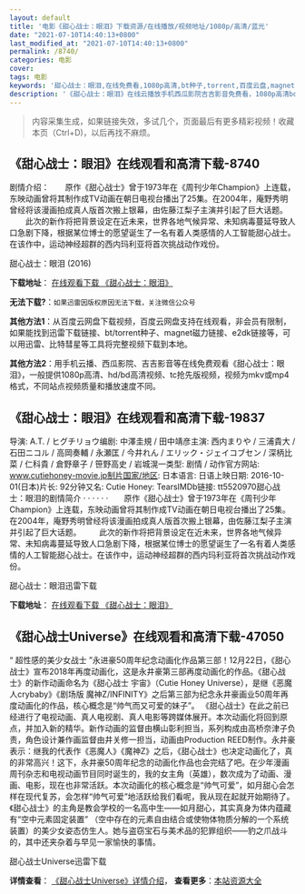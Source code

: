 ```yaml
---
layout: default
title: '电影《甜心战士：眼泪》下载资源/在线播放/视频地址/1080p/高清/蓝光'
date: "2021-07-10T14:40:13+0800"
last_modified_at: "2021-07-10T14:40:13+0800"
permalink: /8740/
categories: 电影
cover:
tags: 电影
keywords: '甜心战士：眼泪,在线免费看,1080p高清,bt种子,torrent,百度云盘,magnet,磁力链,迅雷下载资源'
description: '《甜心战士：眼泪》在线云播放手机西瓜影院吉吉影音免费看，1080p高清bd/hd未删减完整版和tc抢先枪版，mkv/mp4格式，附带bt/torrent种子、magnet/磁力链、百度云盘、网盘资源迅雷下载链接'
---
```


>内容采集生成，如果链接失效，多试几个，页面最后有更多精彩视频！收藏本页（Ctrl+D)，以后再找不麻烦。


## 《甜心战士：眼泪》在线观看和高清下载-8740

剧情介绍：　　原作《甜心战士》曾于1973年在《周刊少年Champion》上连载，东映动画曾将其制作成TV动画在朝日电视台播出了25集。在2004年，庵野秀明曾经将该漫画拍成真人版首次搬上银幕，由佐藤江梨子主演并引起了巨大话题。 　　此次的新作将把背景设定在近未来，世界各地气候异常、未知病毒蔓延导致人口急剧下降，根据某位博士的愿望诞生了一名有着人类感情的人工智能甜心战士。在该作中，运动神经超群的西内玛利亚将首次挑战动作戏份。


甜心战士：眼泪 (2016)

**下载地址**： [在线观看下载 《甜心战士：眼泪》](https://www.btbtdy.me/btdy/dy10529.html) 


**无法下载?**：`如果迅雷因版权原因无法下载，关注微信公众号 `

**其他方法1**：从百度云网盘下载视频，百度云网盘支持在线观看，非会员有限制，如果能找到迅雷下载链接、bt/torrent种子、magnet磁力链接、e2dk链接等，可以用迅雷、比特彗星等工具将完整视频下载到本地。

**其他方法2**：用手机云播、西瓜影院、吉吉影音等在线免费观看《甜心战士：眼泪》，一般提供1080p高清、hd/bd高清视频、tc抢先版视频，视频为mkv或mp4格式，不同站点视频质量和播放速度不同。


## 《甜心战士：眼泪》在线观看和高清下载-19837

导演: A.T. / ヒグチリョウ编剧: 中澤圭規 / 田中靖彦主演: 西内まりや / 三浦貴大 / 石田ニコル / 高岡奏輔 / 永瀬匡 / 今井れん / エリック・ジェイコブセン / 深柄比菜 / 仁科貴 / 倉野章子 / 笹野高史 / 岩城滉一类型: 剧情 / 动作官方网站: www.cutiehoney-movie.jp制片国家/地区: 日本语言: 日语上映日期: 2016-10-01(日本)片长: 92分钟又名: Cutie Honey: TearsIMDb链接: tt5520970甜心战士：眼泪的剧情简介 · · · · · ·　　原作《甜心战士》曾于1973年在《周刊少年Champion》上连载，东映动画曾将其制作成TV动画在朝日电视台播出了25集。在2004年，庵野秀明曾经将该漫画拍成真人版首次搬上银幕，由佐藤江梨子主演并引起了巨大话题。 　　此次的新作将把背景设定在近未来，世界各地气候异常、未知病毒蔓延导致人口急剧下降，根据某位博士的愿望诞生了一名有着人类感情的人工智能甜心战士。在该作中，运动神经超群的西内玛利亚将首次挑战动作戏份。


甜心战士：眼泪迅雷下载

**下载地址**： [在线观看下载 《甜心战士：眼泪》](https://www.993dy.com//vod-detail-id-26121.html) 


## 《甜心战士Universe》在线观看和高清下载-47050

“ 超性感的美少女战士 ”永进豪50周年纪念动画化作品第三部！12月22日，《甜心战士》宣布2018年再度动画化，这是永井豪第三部再度动画化的作品。《甜心战士》的新作动画命名为《甜心战士 宇宙》（Cutie Honey Universe），是继《恶魔人crybaby》《剧场版 魔神Z/INFINITY》之后第三部为纪念永井豪画业50周年再度动画化的作品，核心概念是“帅气而又可爱的妹子”。 《甜心战士》在此之前已经进行了电视动画、真人电视剧、真人电影等跨媒体展开。本次动画化将回到原点，并加入新的精华。新作动画的监督由横山彰利担当，系列构成由高桥奈津子负责，角色设计兼作画监督由井关修一担当，动画由Production REED制作。永井豪表示：继我的代表作《恶魔人》《魔神Z》之后，《甜心战士》也决定动画化了，真的非常高兴！这下，永井豪50周年纪念的动画化作品也会完结了吧。在少年漫画周刊杂志和电视动画节目同时诞生的，我的女主角（英雄），数次成为了动画、漫画、电影，现在也非常活跃。本次动画化的核心概念是“帅气可爱”，如月甜心会怎样在现代复苏，会怎样“帅气可爱”地活跃给我们看呢，我从现在起就开始期待了。《甜心战士》的主角是教会学校的一名高中生——如月甜心，其实真身为体内蕴藏有“空中元素固定装置” （空中存在的元素自由结合或使物体物质分解的一个系统装置）的美少女姿态仿生人。她与盗窃宝石与美术品的犯罪组织——豹之爪战斗的，其中还夹杂着与早见一家愉快的事情。


甜心战士Universe迅雷下载

**详情查看**： [《甜心战士Universe》详情介绍](/movie/47050/)， **查看更多**：[本站资源大全](/movie/t/all/)

